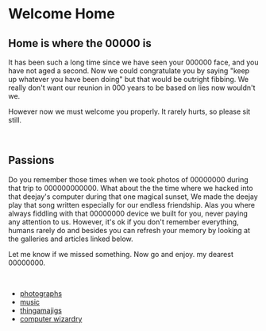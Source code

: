 Welcome Home
============
## Home is where the <random-text char-count="5">00000</random-text> is

It has been such a long time since we have seen your <random-text char-count="6">000000</random-text> face, and you have not aged a second. Now we could congratulate you by saying "keep up whatever you have been doing" but that would be outright fibbing. We really don't want our reunion in <random-text char-count="3">000</random-text> years to be based on lies now wouldn't we.

However now we must welcome you properly. It rarely hurts, so please sit still.

<br/>

## Passions

Do you remember those times when we took photos of <random-text char-count="8">00000000</random-text> during that trip to <random-text char-count="12">000000000000</random-text>. What about the the time where we hacked into that deejay's computer during that one magical sunset, We made the deejay play that song written especially for our endless friendship. Alas you where always fiddling with that <random-text char-count="8">00000000</random-text> device we built for you, never paying any attention to us. However, it's ok if you don't remember everything, humans rarely do and besides you can refresh your memory by looking at the galleries and articles linked below.

Let me know if we missed something. Now go and enjoy. my dearest <random-text char-count="8">00000000</random-text>.

<br/>

- [photographs](/projects/photography)
- [music](/projects/music)
- [thingamajigs](/projects/electronics)
- [computer wizardry](/projects/code)
